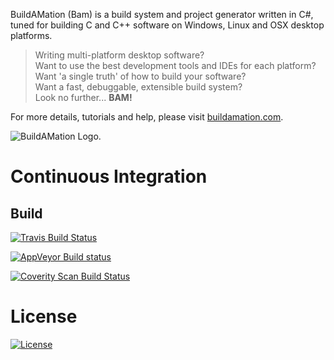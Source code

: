 BuildAMation (Bam) is a build system and project generator written in C#, tuned for building C and C++ software on Windows, Linux and OSX desktop platforms.

> Writing multi-platform desktop software?  
> Want to use the best development tools and IDEs for each platform?  
> Want 'a single truth' of how to build your software?  
> Want a fast, debuggable, extensible build system?  
> Look no further... **BAM!**

For more details, tutorials and help, please visit [buildamation.com](http://buildamation.com).

![BuildAMation Logo](http://buildamation.com/BAM.png).

# Continuous Integration

## Build

[![Travis Build Status](https://travis-ci.org/markfinal/BuildAMation.svg?branch=master)](https://travis-ci.org/markfinal/BuildAMation)

[![AppVeyor Build status](https://ci.appveyor.com/api/projects/status/nxcltu54ug7cu1pk/branch/master?svg=true)](https://ci.appveyor.com/project/markfinal/buildamation/branch/master)

<a href="https://scan.coverity.com/projects/markfinal-buildamation">
  <img alt="Coverity Scan Build Status"
       src="https://scan.coverity.com/projects/8526/badge.svg"/>
</a>

# License

[![License](https://img.shields.io/badge/License-BSD%203--Clause-blue.svg)](https://opensource.org/licenses/BSD-3-Clause)
